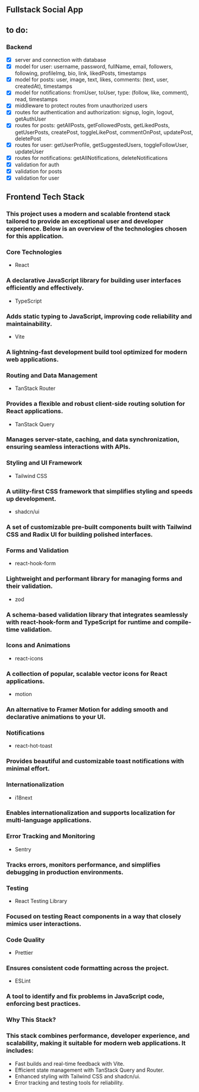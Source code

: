 ## Fullstack Social App

## to do:

### Backend

-   [x] server and connection with database
-   [x] model for user: username, password, fullName, email, followers, following, profileImg, bio, link, likedPosts, timestamps
-   [x] model for posts: user, image, text, likes, comments: (text, user, createdAt), timestamps
-   [x] model for notifications: fromUser, toUser, type: (follow, like, comment), read, timestamps
-   [x] middleware to protect routes from unauthorized users
-   [x] routes for authentication and authorization: signup, login, logout, getAuthUser
-   [x] routes for posts: getAllPosts, getFollowedPosts, getLikedPosts, getUserPosts, createPost, toggleLikePost, commentOnPost, updatePost, deletePost
-   [x] routes for user: getUserProfile, getSuggestedUsers, toggleFollowUser, updateUser
-   [x] routes for notifications: getAllNotifications, deleteNotifications
-   [x] validation for auth
-   [x] validation for posts
-   [x] validation for user

## Frontend Tech Stack

### This project uses a modern and scalable frontend stack tailored to provide an exceptional user and developer experience. Below is an overview of the technologies chosen for this application.

### Core Technologies

-   React

### A declarative JavaScript library for building user interfaces efficiently and effectively.

-   TypeScript

### Adds static typing to JavaScript, improving code reliability and maintainability.

-   Vite

### A lightning-fast development build tool optimized for modern web applications.

### Routing and Data Management

-   TanStack Router

### Provides a flexible and robust client-side routing solution for React applications.

-   TanStack Query

### Manages server-state, caching, and data synchronization, ensuring seamless interactions with APIs.

### Styling and UI Framework

-   Tailwind CSS

### A utility-first CSS framework that simplifies styling and speeds up development.

-   shadcn/ui

### A set of customizable pre-built components built with Tailwind CSS and Radix UI for building polished interfaces.

### Forms and Validation

-   react-hook-form

### Lightweight and performant library for managing forms and their validation.

-   zod

### A schema-based validation library that integrates seamlessly with react-hook-form and TypeScript for runtime and compile-time validation.

### Icons and Animations

-   react-icons

### A collection of popular, scalable vector icons for React applications.

-   motion

### An alternative to Framer Motion for adding smooth and declarative animations to your UI.

### Notifications

-   react-hot-toast

### Provides beautiful and customizable toast notifications with minimal effort.

### Internationalization

-   i18next

### Enables internationalization and supports localization for multi-language applications.

### Error Tracking and Monitoring

-   Sentry

### Tracks errors, monitors performance, and simplifies debugging in production environments.

### Testing

-   React Testing Library

### Focused on testing React components in a way that closely mimics user interactions.

### Code Quality

-   Prettier

### Ensures consistent code formatting across the project.

-   ESLint

### A tool to identify and fix problems in JavaScript code, enforcing best practices.

### Why This Stack?

### This stack combines performance, developer experience, and scalability, making it suitable for modern web applications. It includes:

-   Fast builds and real-time feedback with Vite.
-   Efficient state management with TanStack Query and Router.
-   Enhanced styling with Tailwind CSS and shadcn/ui.
-   Error tracking and testing tools for reliability.
